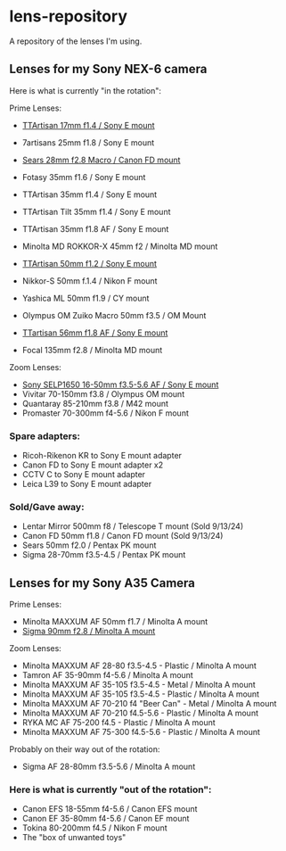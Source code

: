 # lens-repository
A repository of the lenses I'm using.

## Lenses for my Sony NEX-6 camera

Here is what is currently "in the rotation":

Prime Lenses:
* [TTArtisan 17mm f1.4 / Sony E mount](./primes/e-mount/ttartisan17mmf14.md)
* 7artisans 25mm f1.8 / Sony E mount
* [Sears 28mm f2.8 Macro / Canon FD mount](./primes/fd-mount/sears28mmf28.md)
* Fotasy 35mm f1.6 / Sony E mount
* TTArtisan 35mm f1.4 / Sony E mount
* TTArtisan Tilt 35mm f1.4 / Sony E mount
* TTArtisan 35mm f1.8 AF / Sony E mount
* Minolta MD ROKKOR-X 45mm f2 / Minolta MD mount
* [TTArtisan 50mm f1.2 / Sony E mount](./primes/e-mount/ttartisan50mmf12.md)
* Nikkor-S 50mm f.1.4 / Nikon F mount

* Yashica ML 50mm f1.9 / CY mount
* Olympus OM Zuiko Macro 50mm f3.5 / OM Mount
* [TTartisan 56mm f1.8 AF / Sony E mount](./primes/e-mount/ttartisan56mmf18.md)
* Focal 135mm f2.8 / Minolta MD mount

Zoom Lenses:
* [Sony SELP1650 16-50mm f3.5-5.6 AF / Sony E mount](./zooms/e-mount/selp1650.md)
* Vivitar 70-150mm f3.8 / Olympus OM mount
* Quantaray 85-210mm f3.8 / M42 mount
* Promaster 70-300mm f4-5.6 / Nikon F mount

### Spare adapters:
* Ricoh-Rikenon KR to Sony E mount adapter
* Canon FD to Sony E mount adapter x2
* CCTV C to Sony E mount adapter
* Leica L39 to Sony E mount adapter

### Sold/Gave away:
* Lentar Mirror 500mm f8 / Telescope T mount (Sold 9/13/24)
* Canon FD 50mm f1.8 / Canon FD mount (Sold 9/13/24)
* Sears 50mm f2.0 / Pentax PK mount
* Sigma 28-70mm f3.5-4.5 / Pentax PK mount

## Lenses for my Sony A35 Camera
Prime Lenses:
* Minolta MAXXUM AF 50mm f1.7 / Minolta A mount 
* [Sigma 90mm f2.8 / Minolta A mount](./primes/a-mount/sigma90mmf28.md)

Zoom Lenses:
* Minolta MAXXUM AF 28-80 f3.5-4.5 - Plastic / Minolta A mount
* Tamron AF 35-90mm f4-5.6 / Minolta A mount
* Minolta MAXXUM AF 35-105 f3.5-4.5 - Metal / Minolta A mount
* Minolta MAXXUM AF 35-105 f3.5-4.5 - Plastic / Minolta A mount
* Minolta MAXXUM AF 70-210 f4 "Beer Can" - Metal / Minolta A mount
* Minolta MAXXUM AF 70-210 f4.5-5.6 - Plastic / Minolta A mount
* RYKA MC AF 75-200 f4.5 - Plastic / Minolta A mount
* Minolta MAXXUM AF 75-300 f4.5-5.6 - Plastic / Minolta A mount
    
Probably on their way out of the rotation:
* Sigma AF 28-80mm f3.5-5.6 / Minolta A mount

### Here is what is currently "out of the rotation":
* Canon EFS 18-55mm f4-5.6 / Canon EFS mount
* Canon EF 35-80mm f4-5.6 / Canon EF mount
* Tokina 80-200mm f4.5 / Nikon F mount
* The "box of unwanted toys"

